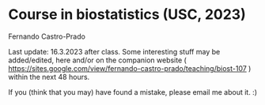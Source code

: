 # Course in biostatistics (USC, 2023)

Fernando Castro-Prado

Last update: 16.3.2023 after class. Some interesting stuff may be added/edited, here and/or on the companion website ( https://sites.google.com/view/fernando-castro-prado/teaching/biost-107 ) within the next 48 hours.

If you (think that you may) have found a mistake, please email me about it. :)
